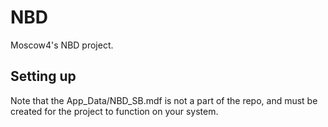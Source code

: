 # NBD
Moscow4's NBD project.
## Setting up
Note that the App\_Data/NBD\_SB.mdf is not a part of the repo, and must be created for the project to function on your system.